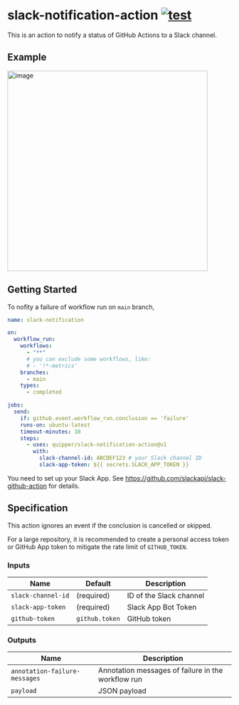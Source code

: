 # slack-notification-action [![test](https://github.com/quipper/slack-notification-action/actions/workflows/test.yaml/badge.svg)](https://github.com/quipper/slack-notification-action/actions/workflows/test.yaml)

This is an action to notify a status of GitHub Actions to a Slack channel.

## Example

<img width="450" alt="image" src="https://github.com/quipper/slack-notification-action/assets/321266/7604b25a-9aae-40c3-aef6-354b4657ec5a">

<!--
{
	"blocks": [
		{
			"type": "context",
			"elements": [
				{
					"type": "mrkdwn",
					"text": "Check the workflow failure of <https://github.com/octocat/example|backend / test>"
				}
			]
		},
		{
			"type": "section",
			"text": {
				"type": "mrkdwn",
				"text": "```\nProcess completed with exit code 1.\n```"
			}
		},
		{
			"type": "context",
			"elements": [
				{
					"type": "mrkdwn",
					"text": "octocat/example/*main*"
				},
				{
					"type": "mrkdwn",
					"text": "<https://github.com/octocat/example/pull/123|#123>"
				},
				{
					"type": "mrkdwn",
					"text": "@octocat"
				}
			]
		}
	]
}
-->

## Getting Started

To nofity a failure of workflow run on `main` branch,

```yaml
name: slack-notification

on:
  workflow_run:
    workflows:
      - "**"
      # you can exclude some workflows, like:
      # - '!*-metrics'
    branches:
      - main
    types:
      - completed

jobs:
  send:
    if: github.event.workflow_run.conclusion == 'failure'
    runs-on: ubuntu-latest
    timeout-minutes: 10
    steps:
      - uses: quipper/slack-notification-action@v1
        with:
          slack-channel-id: ABCDEF123 # your Slack channel ID
          slack-app-token: ${{ secrets.SLACK_APP_TOKEN }}
```

You need to set up your Slack App.
See https://github.com/slackapi/slack-github-action for details.

## Specification

This action ignores an event if the conclusion is cancelled or skipped.

For a large repository, it is recommended to create a personal access token or GitHub App token to mitigate the rate limit of `GITHUB_TOKEN`.

### Inputs

| Name               | Default        | Description             |
| ------------------ | -------------- | ----------------------- |
| `slack-channel-id` | (required)     | ID of the Slack channel |
| `slack-app-token`  | (required)     | Slack App Bot Token     |
| `github-token`     | `github.token` | GitHub token            |

### Outputs

| Name                          | Description                                        |
| ----------------------------- | -------------------------------------------------- |
| `annotation-failure-messages` | Annotation messages of failure in the workflow run |
| `payload`                     | JSON payload                                       |
